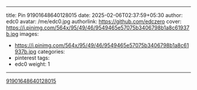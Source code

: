 
---
title: Pin 91901648640128015
date: 2025-02-06T02:37:59+05:30
author: edc0
avatar: /me/edc0.jpg
authorlink: https://github.com/edczero
cover: https://i.pinimg.com/564x/95/49/46/9549465e57075b3406798b1a8c61937b.jpg
images:
   - https://i.pinimg.com/564x/95/49/46/9549465e57075b3406798b1a8c61937b.jpg
categories:
  - pinterest
tags:
  - edc0
weight: 1
---

<!--more-->

[91901648640128015](https://in.pinterest.com/pin/91901648640128015/)

	